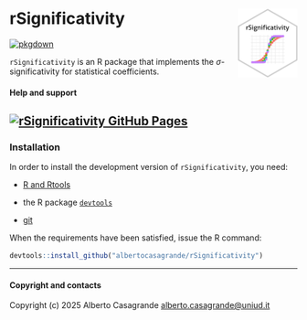 
# rSignificativity <a href="albertocasagrande.github.io/rSignificativity"><img src="man/figures/logo.png" align="right" height="120" alt="" /></a>

<!-- badges: start -->
<!--
[![R-CMD-check](https://github.com/albertocasagrande/rSignificativity/workflows/R-CMD-check/badge.svg)](https://github.com/albertocasagrande/rSignificativity/actions)
-->
[![pkgdown](https://github.com/albertocasagrande/rSignificativity/actions/workflows/pkgdown.yaml/badge.svg)](https://github.com/albertocasagrande/rSignificativity/actions/workflows/pkgdown.yaml)
<!-- badges: end -->

`rSignificativity` is an R package that implements the $\sigma$-significativity for statistical coefficients.

#### Help and support

## [![rSignificativity GitHub Pages](https://img.shields.io/badge/GitHub%20Pages-https://albertocasagrande.github.io/rSignificativity/-yellow.svg)](https://albertocasagrande.github.io/rSignificativity/)

### Installation

In order to install the development version of `rSignificativity`, you need:

* [R and Rtools](https://cran.r-project.org)

* the R package [`devtools`](https://devtools.r-lib.org)

* [git](https://git-scm.com/downloads)

When the requirements have been satisfied, issue the R command:

``` r
devtools::install_github("albertocasagrande/rSignificativity")
```


------------------------------------------------------------------------

#### Copyright and contacts

Copyright (c) 2025 Alberto Casagrande <alberto.casagrande@uniud.it>


